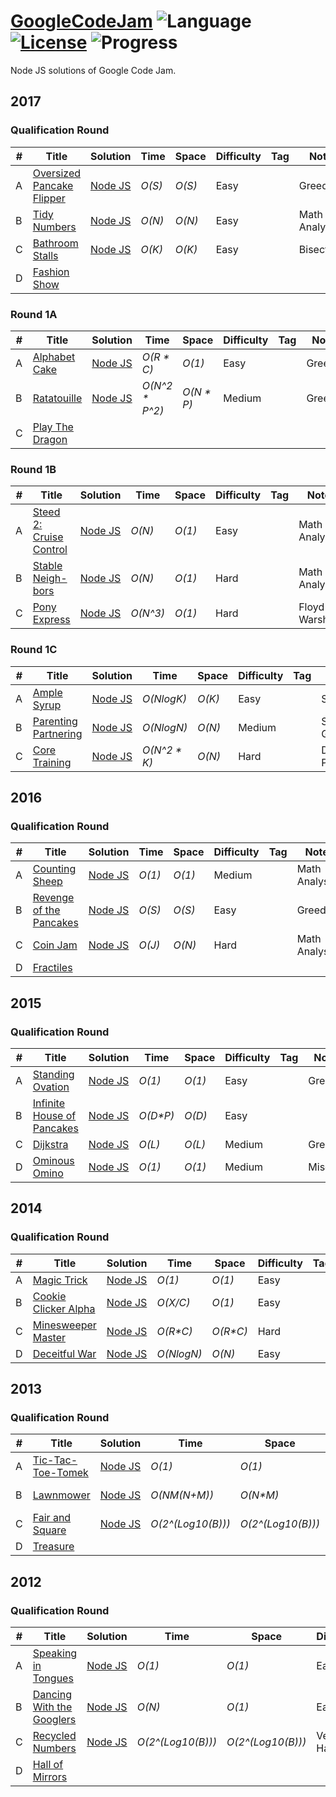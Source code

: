 # [GoogleCodeJam](https://code.google.com/codejam/contests.html) ![Language](https://img.shields.io/badge/language-Javascript-orange.svg) [![License](https://img.shields.io/badge/license-MIT-blue.svg)](./LICENSE.md) ![Progress](https://img.shields.io/badge/progress-7%20%2F%2027-ff69b4.svg)

Node JS solutions of Google Code Jam.

## 2017

### Qualification Round
| # | Title | Solution | Time | Space | Difficulty | Tag | Note |
|---| ----- | -------- | ---- | ----- | ---------- | --- | ---- |
|A| [Oversized Pancake Flipper](https://code.google.com/codejam/contest/3264486/dashboard#s=p0)| [Node JS](https://github.com/romanovma/google-codejam/tree/master/2017/_qualifications/A)| _O(S)_ | _O(S)_ | Easy | | Greedy |
|B| [Tidy Numbers](https://code.google.com/codejam/contest/3264486/dashboard#s=p1)| [Node JS](https://github.com/romanovma/google-codejam/tree/master/2017/_qualifications/B)| _O(N)_ | _O(N)_ | Easy | | Math Analysis |
|C| [Bathroom Stalls](https://code.google.com/codejam/contest/3264486/dashboard#s=p2)| [Node JS](https://github.com/romanovma/google-codejam/tree/master/2017/_qualifications/C)| _O(K)_ | _O(K)_ | Easy | | Bisection |
|D| [Fashion Show](https://code.google.com/codejam/contest/3264486/dashboard#s=p3)| |  |  |  | |  |

### Round 1A
| # | Title | Solution | Time | Space | Difficulty | Tag | Note |
|---| ----- | -------- | ---- | ----- | ---------- | --- | ---- |
|A| [Alphabet Cake](https://code.google.com/codejam/contest/5304486/dashboard#s=p0)| [Node JS](https://github.com/romanovma/google-codejam/tree/master/2017/1A/A)| _O(R * C)_ | _O(1)_ | Easy | | Greedy |
|B| [Ratatouille](https://code.google.com/codejam/contest/5304486/dashboard#s=p1)| [Node JS](https://github.com/romanovma/google-codejam/tree/master/2017/1A/B)| _O(N^2 * P^2)_ | _O(N * P)_ | Medium | | Greedy |
|C| [Play The Dragon](https://code.google.com/codejam/contest/5304486/dashboard#s=p2)| |  |  |  | |  |

### Round 1B
| # | Title | Solution | Time | Space | Difficulty | Tag | Note |
|---| ----- | -------- | ---- | ----- | ---------- | --- | ---- |
|A| [Steed 2: Cruise Control](https://code.google.com/codejam/contest/8294486/dashboard#s=p0)| [Node JS](https://github.com/romanovma/google-codejam/tree/master/2017/1B/A)| _O(N)_ | _O(1)_ | Easy | | Math Analysis |
|B| [Stable Neigh-bors](https://code.google.com/codejam/contest/8294486/dashboard#s=p1)| [Node JS](https://github.com/romanovma/google-codejam/tree/master/2017/1B/B)| _O(N)_ | _O(1)_ | Hard | | Math Analysis |
|C| [Pony Express](https://code.google.com/codejam/contest/8294486/dashboard#s=p2)| [Node JS](https://github.com/romanovma/google-codejam/tree/master/2017/1B/C)| _O(N^3)_ | _O(1)_ | Hard | | Floyd-Warshall |

### Round 1C
| # | Title | Solution | Time | Space | Difficulty | Tag | Note |
|---| ----- | -------- | ---- | ----- | ---------- | --- | ---- |
|A| [Ample Syrup](https://code.google.com/codejam/contest/3274486/dashboard#s=p0)| [Node JS]()| _O(NlogK)_ | _O(K)_ | Easy | | Sort, Heap |
|B| [Parenting Partnering](https://code.google.com/codejam/contest/3274486/dashboard#s=p1)| [Node JS]()| _O(NlogN)_ | _O(N)_ | Medium | | Sort, Greedy |
|C| [Core Training](https://code.google.com/codejam/contest/3274486/dashboard#s=p2)| [Node JS]()| _O(N^2 * K)_ | _O(N)_ | Hard | | DP, Probability|

## 2016

### Qualification Round
| # | Title | Solution | Time | Space | Difficulty | Tag | Note |
|---| ----- | -------- | ---- | ----- | ---------- | --- | ---- |
|A| [Counting Sheep](https://codejam.withgoogle.com/codejam/contest/6254486/dashboard#s=p0)| [Node JS](https://github.com/romanovma/google-codejam/tree/master/2016/_qualifications/A)| _O(1)_ | _O(1)_ | Medium | | Math Analysis |
|B| [Revenge of the Pancakes](https://codejam.withgoogle.com/codejam/contest/6254486/dashboard#s=p1)| [Node JS](https://github.com/romanovma/google-codejam/tree/master/2016/_qualifications/B)| _O(S)_ | _O(S)_ | Easy | | Greedy |
|C| [Coin Jam](https://code.google.com/codejam/contest/6254486/dashboard#s=p2)| [Node JS](https://github.com/romanovma/google-codejam/tree/master/2016/_qualifications/C)| _O(J)_ | _O(N)_ | Hard | | Math Analysis |
|D| [Fractiles](https://code.google.com/codejam/contest/6254486/dashboard#s=p3)| |  |  |  | |  |

## 2015

### Qualification Round
| # | Title | Solution | Time | Space | Difficulty | Tag | Note |
|---| ----- | -------- | ---- | ----- | ---------- | --- | ---- |
|A| [Standing Ovation](https://codejam.withgoogle.com/codejam/contest/6224486/dashboard#s=p0)| [Node JS](https://github.com/romanovma/google-codejam/tree/master/2015/_qualifications/A)| _O(1)_ | _O(1)_ | Easy | | Greedy |
|B| [Infinite House of Pancakes](https://codejam.withgoogle.com/codejam/contest/6224486/dashboard#s=p1)| [Node JS](https://github.com/romanovma/google-codejam/tree/master/2015/_qualifications/B)| _O(D*P)_ | _O(D)_ | Easy | | |
|C| [Dijkstra](https://code.google.com/codejam/contest/6224486/dashboard#s=p2)| [Node JS](https://github.com/romanovma/google-codejam/tree/master/2015/_qualifications/C)| _O(L)_ | _O(L)_ | Medium | | Greedy |
|D| [Ominous Omino](https://code.google.com/codejam/contest/6224486/dashboard#s=p3)| [Node JS](https://github.com/romanovma/google-codejam/tree/master/2015/_qualifications/D) | _O(1)_ | _O(1)_ | Medium | | Misc |

## 2014

### Qualification Round
| # | Title | Solution | Time | Space | Difficulty | Tag | Note |
|---| ----- | -------- | ---- | ----- | ---------- | --- | ---- |
|A| [Magic Trick](https://codejam.withgoogle.com/codejam/contest/2974486/dashboard#s=p0)| [Node JS](https://github.com/romanovma/google-codejam/tree/master/2014/_qualifications/A)| _O(1)_ | _O(1)_ | Easy | | |
|B| [Cookie Clicker Alpha](https://codejam.withgoogle.com/codejam/contest/2974486/dashboard#s=p1)| [Node JS](https://github.com/romanovma/google-codejam/tree/master/2014/_qualifications/B)| _O(X/C)_ | _O(1)_ | Easy | | Greedy, Math |
|C| [Minesweeper Master](https://code.google.com/codejam/contest/2974486/dashboard#s=p2)| [Node JS](https://github.com/romanovma/google-codejam/tree/master/2014/_qualifications/C)| _O(R*C)_ | _O(R*C)_ | Hard | | Analysis |
|D| [Deceitful War](https://code.google.com/codejam/contest/2974486/dashboard#s=p3)| [Node JS](https://github.com/romanovma/google-codejam/tree/master/2014/_qualifications/D) | _O(NlogN)_ | _O(N)_ | Easy | | Greedy |

## 2013

### Qualification Round
| # | Title | Solution | Time | Space | Difficulty | Tag | Note |
|---| ----- | -------- | ---- | ----- | ---------- | --- | ---- |
|A| [Tic-Tac-Toe-Tomek](https://codejam.withgoogle.com/codejam/contest/2270488/dashboard#s=p0)| [Node JS](https://github.com/romanovma/google-codejam/tree/master/2013/_qualifications/A)| _O(1)_ | _O(1)_ | Easy | | Brute force |
|B| [Lawnmower](https://codejam.withgoogle.com/codejam/contest/2270488/dashboard#s=p1)| [Node JS](https://github.com/romanovma/google-codejam/tree/master/2013/_qualifications/B)| _O(N*M*(N+M))_ | _O(N*M)_ | Easy | | Brute force |
|C| [Fair and Square](https://code.google.com/codejam/contest/2270488/dashboard#s=p2)| [Node JS](https://github.com/romanovma/google-codejam/tree/master/2013/_qualifications/C)| _O(2^(Log10(B)))_ | _O(2^(Log10(B)))_ | Very Hard | | Math |
|D| [Treasure](https://code.google.com/codejam/contest/2270488/dashboard#s=p3)|  | |  |  | |  |

## 2012

### Qualification Round
| # | Title | Solution | Time | Space | Difficulty | Tag | Note |
|---| ----- | -------- | ---- | ----- | ---------- | --- | ---- |
|A| [Speaking in Tongues](https://codejam.withgoogle.com/codejam/contest/1460488/dashboard#s=p0)| [Node JS](https://github.com/romanovma/google-codejam/tree/master/2013/_qualifications/A)| _O(1)_ | _O(1)_ | Easy | | |
|B| [Dancing With the Googlers](https://codejam.withgoogle.com/codejam/contest/1460488/dashboard#s=p1)| [Node JS](https://github.com/romanovma/google-codejam/tree/master/2013/_qualifications/B)| _O(N)_ | _O(1)_ | Easy | |  |
|C| [Recycled Numbers](https://code.google.com/codejam/contest/1460488/dashboard#s=p2)| [Node JS](https://github.com/romanovma/google-codejam/tree/master/2013/_qualifications/C)| _O(2^(Log10(B)))_ | _O(2^(Log10(B)))_ | Very Hard | | Math |
|D| [Hall of Mirrors](https://code.google.com/codejam/contest/1460488/dashboard#s=p3)|  | |  |  | |  |